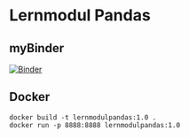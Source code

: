 # Lernmodul Pandas

## myBinder

[![Binder](https://mybinder.org/badge_logo.svg)](https://mybinder.org/v2/git/https%3A%2F%2Fprojectbase.medien.hs-duesseldorf.de%2Feild.nrw-module%2Flernmodul-pandas.git/master?filepath=index.ipynb)

## Docker

```
docker build -t lernmodulpandas:1.0 .
docker run -p 8888:8888 lernmodulpandas:1.0
```
